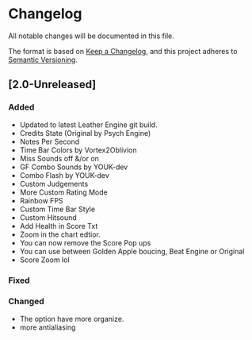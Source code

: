 # Changelog
All notable changes will be documented in this file.

The format is based on [Keep a Changelog](https://keepachangelog.com/en/1.0.0/),
and this project adheres to [Semantic Versioning](https://semver.org/spec/v2.0.0.html).

## [2.0-Unreleased]

### Added
- Updated to latest Leather Engine git build.
- Credits State (Original by Psych Engine)
- Notes Per Second
- Time Bar Colors by Vortex2Oblivion
- Miss Sounds off &/or on
- GF Combo Sounds by YOUK-dev
- Combo Flash by YOUK-dev
- Custom Judgements
- More Custom Rating Mode
- Rainbow FPS
- Custom Time Bar Style
- Custom Hitsound
- Add Health in Score Txt
- Zoom in the chart edtior.
- You can now remove the Score Pop ups
- You can use between Golden Apple boucing, Beat Engine or Original
- Score Zoom lol

### Fixed

### Changed
- The option have more organize.
- more antialiasing
